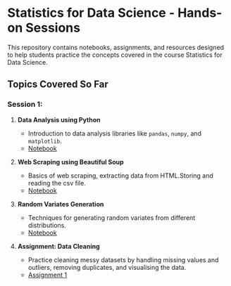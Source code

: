 # Statistics for Data Science - Hands-on Sessions

This repository contains notebooks, assignments, and resources designed to help students practice the concepts covered in the course Statistics for Data Science.

## Topics Covered So Far

### **Session 1:**
1. **Data Analysis using Python**
   - Introduction to data analysis libraries like `pandas`, `numpy`, and `matplotlib`.
   - [Notebook](./Hands_On_1/Data_Analysis.ipynb)

2. **Web Scraping using Beautiful Soup**
   - Basics of web scraping, extracting data from HTML.Storing and reading the csv file.
   - [Notebook](./Hands_On_1/Web_Scraping_and_Reading_Files.ipynb)

3. **Random Variates Generation**
   - Techniques for generating random variates from different distributions.
   - [Notebook](./Hands_On_1/RNG_HandsOn1.ipynb)

4. **Assignment: Data Cleaning**
   - Practice cleaning messy datasets by handling missing values and outliers, removing duplicates, and visualising the data.
   - [Assignment 1](./Assignments/Assignment_1.pdf)

